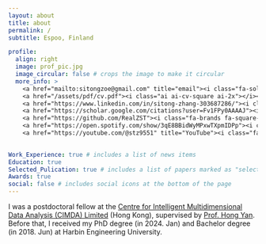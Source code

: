 ```yaml
---
layout: about
title: about
permalink: /
subtitle: Espoo, Finland

profile:
  align: right
  image: prof_pic.jpg
  image_circular: false # crops the image to make it circular
  more_info: >
    <a href="mailto:sitongzoe@gmail.com" title="email"><i class="fa-solid fa-envelope"></i></a>
    <a href="/assets/pdf/cv.pdf"><i class="ai ai-cv-square ai-2x"></i></a>
    <a href="https://www.linkedin.com/in/sitong-zhang-303687286/"><i class="fa-brands fa-linkedin"></i></a>
    <a href="https://scholar.google.com/citations?user=Fv1FPy0AAAAJ"><i class="ai ai-google-scholar"></i></a>
    <a href="https://github.com/RealZST"><i class="fa-brands fa-square-github"></i></a>
    <a href="https://open.spotify.com/show/3qE8BBidWyMPxwTXpmIDPp"><i class="fa-brands fa-spotify"></i></a>
    <a href="https://youtube.com/@stz9551" title="YouTube"><i class="fa-brands fa-youtube"></i></a>
    

Work_Experience: true # includes a list of news items
Education: true
Selected_Pulication: true # includes a list of papers marked as "selected={true}"
Awards: true
social: false # includes social icons at the bottom of the page
---
```



I was a postdoctoral fellow at the [Centre for Intelligent Multidimensional Data Analysis (CIMDA) Limited](https://www.innocimda.com/index.html) (Hong Kong), supervised by [Prof. Hong Yan](https://www.ee.cityu.edu.hk/~hpyan/). 
Before that, I received my PhD degree (in 2024. Jan) and Bachelor degree (in 2018. Jun) at Harbin Engineering University.

